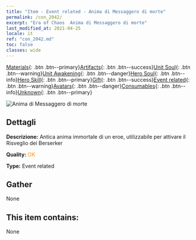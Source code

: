 ```yaml
---
title: "Item - Event related - Anima di Messaggero di morte"
permalink: /con_2042/
excerpt: "Era of Chaos  Anima di Messaggero di morte"
last_modified_at: 2021-04-25
locale: it
ref: "con_2042.md"
toc: false
classes: wide
---
```

 [Materials](/ItemsIT/){: .btn .btn--primary}[Artifacts](/ItemsIT/Artifacts/){: .btn .btn--success}[Unit Soul](/ItemsIT/UnitSoul/){: .btn .btn--warning}[Unit Awakening](/ItemsIT/UnitAwakening/){: .btn .btn--danger}[Hero Soul](/ItemsIT/HeroSoul/){: .btn .btn--info}[Hero Skill](/ItemsIT/HeroSkill/){: .btn .btn--primary}[Gift](/ItemsIT/Gift/){: .btn .btn--success}[Event related](/ItemsIT/Events/){: .btn .btn--warning}[Avatars](/ItemsIT/Avatars/){: .btn .btn--danger}[Consumables](/ItemsIT/Consumables/){: .btn .btn--info}[Unknown](/ItemsIT/Unknown/){: .btn .btn--primary}

 ![Anima di Messaggero di morte](/images/t/juexing_408.jpg)

## Dettagli
 **Descrizione:** Antica anima immortale di un eroe, utilizzabile per attivare il Risveglio dei Berserker

 **Quality:** <span style="color: #FF8C00">OK</span>

 **Type:** Event related

## Gather

  None

## This item contains:

  None

